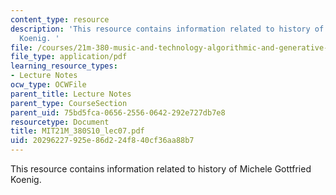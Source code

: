 ```yaml
---
content_type: resource
description: 'This resource contains information related to history of Michele Gottfried
  Koenig. '
file: /courses/21m-380-music-and-technology-algorithmic-and-generative-music-spring-2010/20296227925e86d224f840cf36aa88b7_MIT21M_380S10_lec07.pdf
file_type: application/pdf
learning_resource_types:
- Lecture Notes
ocw_type: OCWFile
parent_title: Lecture Notes
parent_type: CourseSection
parent_uid: 75bd5fca-0656-2556-0642-292e727db7e8
resourcetype: Document
title: MIT21M_380S10_lec07.pdf
uid: 20296227-925e-86d2-24f8-40cf36aa88b7
---
```

This resource contains information related to history of Michele Gottfried Koenig. 